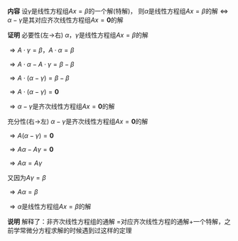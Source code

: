**内容**
设$\gamma$是线性方程组$Ax=\beta$的一个解(特解)，
则$\alpha$是线性方程组$Ax=\beta$的解$\Leftrightarrow\alpha
-\gamma$是其对应齐次线性方程组$Ax=\mathbf0$的解

**证明**
必要性(左→右)
$\alpha，\gamma$是线性方程组$Ax=\beta$的解

$\Rightarrow 
A\cdot \gamma=\beta，A\cdot \alpha=\beta$

$\Rightarrow A\cdot \alpha-A\cdot \gamma
=\beta-\beta$

$\Rightarrow A\cdot(\alpha-\gamma)=\beta-\beta$

$\Rightarrow A\cdot(\alpha-\gamma)=\mathbf0$

$\Rightarrow\alpha-\gamma$是齐次线性方程组$Ax=\mathbf0$的解



充分性(右→左)
$\alpha-\gamma$是齐次线性方程组$Ax=\mathbf0$的解

$\Rightarrow A(\alpha-\gamma)=\mathbf0$

$\Rightarrow A\alpha-A\gamma=\mathbf0$

$\Rightarrow A\alpha=A\gamma$

又因为$A\gamma=\beta$

$\Rightarrow A\alpha=\beta$

$\Rightarrow\alpha$是线性方程组$Ax=\beta$的解

**说明**
解释了：非齐次线性方程组的通解
=对应齐次线性方程的通解+一个特解，之前学常微分方程求解的时候遇到过这样的定理
